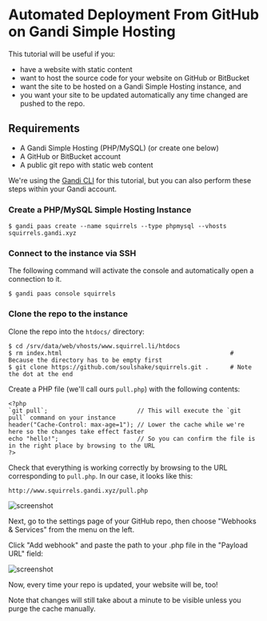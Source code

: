Automated Deployment From GitHub on Gandi Simple Hosting
========================================================

This tutorial will be useful if you:

* have a website with static content
* want to host the source code for your website on GitHub or BitBucket
* want the site to be hosted on a Gandi Simple Hosting instance, and 
* you want your site to be updated automatically any time changed are pushed to the repo.

## Requirements

* A Gandi Simple Hosting (PHP/MySQL) (or create one below)
* A GitHub or BitBucket account
* A public git repo with static web content

We're using the [Gandi CLI](http://cli.gandi.net) for this tutorial, but you can also perform these steps within your Gandi account.

### Create a PHP/MySQL Simple Hosting Instance

    $ gandi paas create --name squirrels --type phpmysql --vhosts squirrels.gandi.xyz

### Connect to the instance via SSH

The following command will activate the console and automatically open a connection to it.

    $ gandi paas console squirrels

### Clone the repo to the instance

Clone the repo into the `htdocs/` directory:

    $ cd /srv/data/web/vhosts/www.squirrel.li/htdocs
    $ rm index.html                                               # Because the directory has to be empty first
    $ git clone https://github.com/soulshake/squirrels.git .      # Note the dot at the end

Create a PHP file (we'll call ours `pull.php`) with the following contents:

```
<?php
`git pull`;                         // This will execute the `git pull` command on your instance
header("Cache-Control: max-age=1"); // Lower the cache while we're here so the changes take effect faster
echo "hello!";                      // So you can confirm the file is in the right place by browsing to the URL
?>
```

Check that everything is working correctly by browsing to the URL corresponding to `pull.php`. In our case, it looks like this:

    http://www.squirrels.gandi.xyz/pull.php

![screenshot](http://ss.squirrel.li/image/3N0v3n1I2S1o "pull.php")

Next, go to the settings page of your GitHub repo, then choose "Webhooks & Services" from the menu on the left.

Click "Add webhook" and paste the path to your .php file in the "Payload URL" field:

![screenshot](http://ss.squirrel.li/image/1U1G3l133O3O)

Now, every time your repo is updated, your website will be, too!

Note that changes will still take about a minute to be visible unless you purge the cache manually.